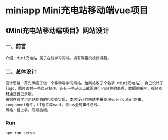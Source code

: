 # miniapp Mini充电站移动端vue项目
## 《Mini充电站移动端项目》网站设计
### 一、前言
```
介绍：Mini充电站 属于在线学习网站，拥有海量的视频课程。
```

### 二、总体设计
```
设计思路：首先确定了做一个移动端学习网站，给网站取了个名字（Mini充电站），自己设计了logo，图片素材一些自己制作，还有一些从网上截图进行PS软件的处理，数据的编写，视频素材通过自己录制。
根据在线学习网站的目的和功能实现，本次设计的网站主要使用vue-router路由，component组件，UI组件库vant，$bus全局事件总线。
风格：易上手，简明亮眼。
```
### Run
```
npm run serve
```

